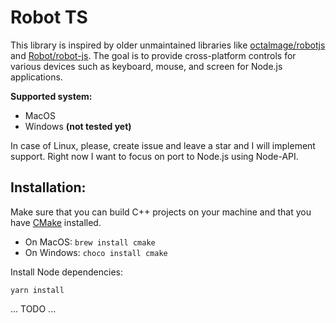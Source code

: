 # Robot TS

This library is inspired by older unmaintained libraries like [octalmage/robotjs](https://github.com/octalmage/robotjs)
and [Robot/robot-js](https://github.com/Robot/robot-js). The goal is to provide cross-platform controls for various
devices such as keyboard, mouse, and screen for Node.js applications.

**Supported system:**

- MacOS
- Windows **(not tested yet)**

In case of Linux, please, create issue and leave a star and I will implement support. Right now I want to focus on port to
Node.js using Node-API.

## Installation:

Make sure that you can build C++ projects on your machine and that you have [CMake](https://cmake.org) installed.

- On MacOS: `brew install cmake`
- On Windows: `choco install cmake`

Install Node dependencies:

```shell
yarn install
```

... TODO ...
